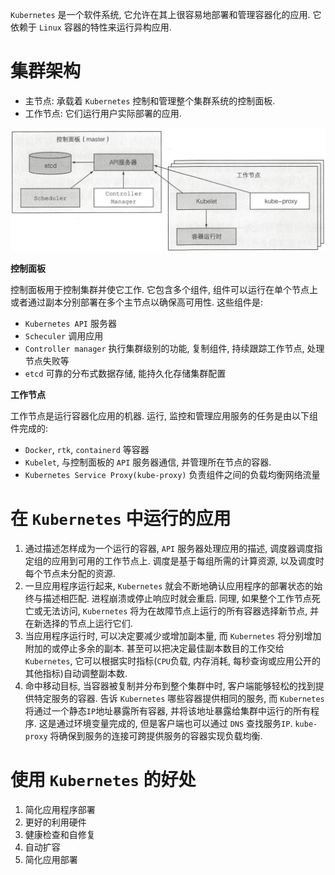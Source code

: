 `Kubernetes` 是一个软件系统, 它允许在其上很容易地部署和管理容器化的应用. 它依赖于 `Linux` 容器的特性来运行异构应用.

# 集群架构

* 主节点: 承载着 `Kubernetes` 控制和管理整个集群系统的控制面板.
* 工作节点: 它们运行用户实际部署的应用.

![](assert/Pasted%20image%2020220628175414.png)

**控制面板**

控制面板用于控制集群并使它工作. 它包含多个组件, 组件可以运行在单个节点上或者通过副本分别部署在多个主节点以确保高可用性. 这些组件是:

* `Kubernetes API` 服务器
* `Scheculer` 调用应用
* `Controller manager` 执行集群级别的功能, 复制组件, 持续跟踪工作节点, 处理节点失败等
* `etcd` 可靠的分布式数据存储, 能持久化存储集群配置

**工作节点**

工作节点是运行容器化应用的机器. 运行, 监控和管理应用服务的任务是由以下组件完成的:

* `Docker`, `rtk`, `containerd` 等容器
* `Kubelet`, 与控制面板的 `API` 服务器通信, 并管理所在节点的容器.
* `Kubernetes Service Proxy(kube-proxy)` 负责组件之间的负载均衡网络流量

# 在 `Kubernetes` 中运行的应用

1. 通过描述怎样成为一个运行的容器,  `API` 服务器处理应用的描述, 调度器调度指定组的应用到可用的工作节点上. 调度是基于每组所需的计算资源, 以及调度时每个节点未分配的资源.
2. 一旦应用程序运行起来, `Kubernetes` 就会不断地确认应用程序的部署状态的始终与描述相匹配. 进程崩溃或停止响应时就会重启. 同理, 如果整个工作节点死亡或无法访问, `Kubernetes` 将为在故障节点上运行的所有容器选择新节点, 并在新选择的节点上运行它们.
3. 当应用程序运行时, 可以决定要减少或增加副本量, 而 `Kubernetes` 将分别增加附加的或停止多余的副本. 甚至可以把决定最佳副本数目的工作交给 `Kubernetes`, 它可以根据实时指标(`CPU`负载, 内存消耗, 每秒查询或应用公开的其他指标)自动调整副本数.
4. 命中移动目标, 当容器被复制并分布到整个集群中时, 客户端能够轻松的找到提供特定服务的容器. 告诉 `Kubernetes` 哪些容器提供相同的服务, 而 `Kubernetes` 将通过一个静态`IP`地址暴露所有容器, 并将该地址暴露给集群中运行的所有程序. 这是通过环境变量完成的, 但是客户端也可以通过 `DNS` 查找服务`IP`. `kube-proxy` 将确保到服务的连接可跨提供服务的容器实现负载均衡.

# 使用 `Kubernetes` 的好处

1. 简化应用程序部署
2. 更好的利用硬件
3. 健康检查和自修复
4. 自动扩容
5. 简化应用部署